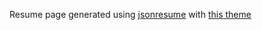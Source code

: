 Resume page generated using [jsonresume](https://github.com/jsonresume) with [this theme](https://github.com/TiemeTogola/jsonresume-theme-flat)
